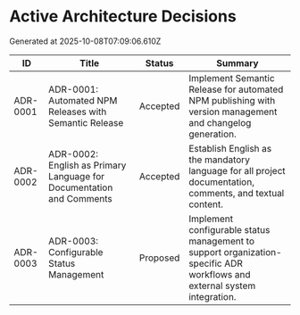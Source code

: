 # Active Architecture Decisions

Generated at 2025-10-08T07:09:06.610Z

| ID | Title | Status | Summary |
| --- | --- | --- | --- |
| ADR-0001 | ADR-0001: Automated NPM Releases with Semantic Release | Accepted | Implement Semantic Release for automated NPM publishing with version management and changelog generation. |
| ADR-0002 | ADR-0002: English as Primary Language for Documentation and Comments | Accepted | Establish English as the mandatory language for all project documentation, comments, and textual content. |
| ADR-0003 | ADR-0003: Configurable Status Management | Proposed | Implement configurable status management to support organization-specific ADR workflows and external system integration. |
